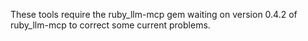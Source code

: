 These tools require the ruby_llm-mcp gem
waiting on version 0.4.2 of ruby_llm-mcp to correct some current problems.
